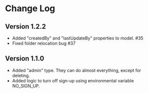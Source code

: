 # Change Log

## Version 1.2.2
- Added "createdBy" and "lastUpdateBy" properties to model. #35
- Fixed folder relocation bug #37

## Version 1.1.0
- Added "admin" type. They can do almost everything, except for deleting.
- Added logic to turn off sign-up using environmental variable NO_SIGN_UP.
